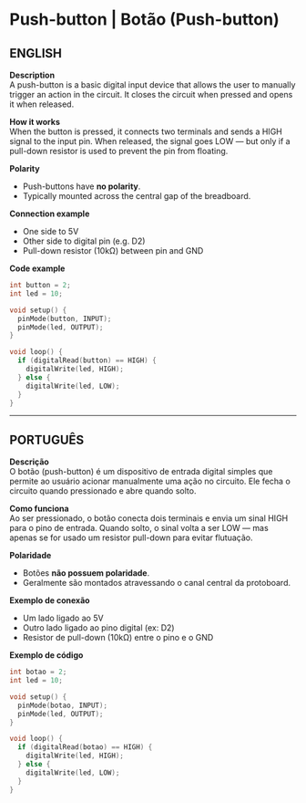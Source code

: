# Push-button | Botão (Push-button)

## ENGLISH

**Description**  
A push-button is a basic digital input device that allows the user to manually trigger an action in the circuit. It closes the circuit when pressed and opens it when released.

**How it works**  
When the button is pressed, it connects two terminals and sends a HIGH signal to the input pin. When released, the signal goes LOW — but only if a pull-down resistor is used to prevent the pin from floating.

**Polarity**  
- Push-buttons have **no polarity**.  
- Typically mounted across the central gap of the breadboard.

**Connection example**  
- One side to 5V  
- Other side to digital pin (e.g. D2)  
- Pull-down resistor (10kΩ) between pin and GND

**Code example**
```cpp
int button = 2;
int led = 10;

void setup() {
  pinMode(button, INPUT);
  pinMode(led, OUTPUT);
}

void loop() {
  if (digitalRead(button) == HIGH) {
    digitalWrite(led, HIGH);
  } else {
    digitalWrite(led, LOW);
  }
}
```

---

## PORTUGUÊS

**Descrição**  
O botão (push-button) é um dispositivo de entrada digital simples que permite ao usuário acionar manualmente uma ação no circuito. Ele fecha o circuito quando pressionado e abre quando solto.

**Como funciona**  
Ao ser pressionado, o botão conecta dois terminais e envia um sinal HIGH para o pino de entrada. Quando solto, o sinal volta a ser LOW — mas apenas se for usado um resistor pull-down para evitar flutuação.

**Polaridade**  
- Botões **não possuem polaridade**.  
- Geralmente são montados atravessando o canal central da protoboard.

**Exemplo de conexão**  
- Um lado ligado ao 5V  
- Outro lado ligado ao pino digital (ex: D2)  
- Resistor de pull-down (10kΩ) entre o pino e o GND

**Exemplo de código**
```cpp
int botao = 2;
int led = 10;

void setup() {
  pinMode(botao, INPUT);
  pinMode(led, OUTPUT);
}

void loop() {
  if (digitalRead(botao) == HIGH) {
    digitalWrite(led, HIGH);
  } else {
    digitalWrite(led, LOW);
  }
}
```